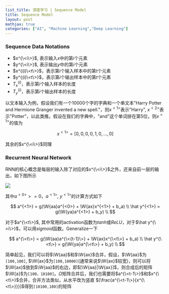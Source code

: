 ```yaml
---
list_title: 深度学习 | Sequence Model
title: Sequence Model
layout: post
mathjax: true
categories: ["AI", "Machine Learning","Deep Learning"]
---
```


### Sequence Data Notations

- $x^{\<i\>}$, 表示输入$x$中的第$i$个元素
- $y^{\<i\>}$, 表示输出$y$中的第$i$个元素
- $x^{(i)\<t\>}$，表示第$i$个输入样本中的第$t$个元素
- $y^{(i)\<t\>}$，表示第$i$个输出样本中的第$t$个元素
- $T_x^{(i)}$，表示第$i$个输入样本的长度
- $T_y^{(i)}$，表示第$i$个输出样本的长度

以文本输入为例，假设我们有一个10000个字的字典和一个串文本"Harry Potter and Hermione Granger invented a new spell."，则$x^{<1>}$表示"Harry", $x^{<2>}$表示"Potter"，以此类推。假设在我们的字典中，"and"这个单词排在第5位，则$x^{<1>}$的值为

$$
x^{<1>} = [0,0,0,0,1,0, ... ,0]
$$

其余的$x^{\<i\>}$同理

### Recurrent Neural Network

RNN的核心概念是每层的输入除了对应的$x^{\<i\>}$之外，还来自前一层的输出，如下图所示

<img class="md-img-center" src="{{site.baseurl}}/assets/images/2018/04/dl-rnn-1-nn.png">

其中$a^{<0>}> = 0$，$a^{<1>}$, $y^{<1>}$的计算方式如下

$$
a^{<1>} = g(\W{aa}a^{<0>} + \W{ax}x^{<1>} + b_a) \\
\hat y^{<1>} = g(\W{ya}a^{<1>} + b_y) \\
$$

对于$a^{\<t\>}$, 其中常用的activation函数为$tanh$或$ReLU$，对于$\hat y^{\<i\>}$，可以用$sigmoid$函数。Generalize一下

$$
a^{\<t\>} = g(\W{aa}a^{\<{t-1}\>} + \W{ax}x^{\<t\>} + b_a) \\
\hat y^{\<t\>} = g(\W{ya}a^{\<t\>} + b_y) \\
$$

简单起见，我们可以将$\W{aa}$和$\W{ax}$合并，假设，$\W{aa}$为`[100,100]`, $\W{ax}$为`[100,10000]`(通常来说$\W{ax}$较宽)，则可以将$\W{ax}$放到$\W{aa}$的右边，即$[\W{aa}|\W{ax}]$，则合成后的矩阵$\W{a}$为`[100，10100]`。$\Omega$矩阵合并后，我们也需要将$a^{\<t-1\>}$和$x^{\<t\>}$合并，合并方法类似，从水平改为竖直 $[\frac{a^{\<t-1\>}{x^{\<t\>}}}]$得到`[10100,100]`的矩阵